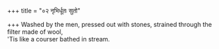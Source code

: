 +++
title = "०२ नृभिर्धूतः सुतो"

+++
Washed by the men, pressed out with stones, strained through the filter made of wool,  
     'Tis like a courser bathed in stream.